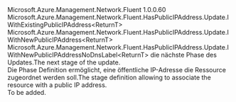 <Type Name="IWithPublicIPAddress&lt;ReturnT&gt;" FullName="Microsoft.Azure.Management.Network.Fluent.HasPublicIPAddress.Update.IWithPublicIPAddress&lt;ReturnT&gt;">
  <TypeSignature Language="C#" Value="public interface IWithPublicIPAddress&lt;ReturnT&gt; : Microsoft.Azure.Management.Network.Fluent.HasPublicIPAddress.Update.IWithExistingPublicIPAddress&lt;ReturnT&gt;, Microsoft.Azure.Management.Network.Fluent.HasPublicIPAddress.Update.IWithNewPublicIPAddress&lt;ReturnT&gt;, Microsoft.Azure.Management.Network.Fluent.HasPublicIPAddress.Update.IWithNewPublicIPAddressNoDnsLabel&lt;ReturnT&gt;" />
  <TypeSignature Language="ILAsm" Value=".class public interface auto ansi abstract IWithPublicIPAddress`1&lt;ReturnT&gt; implements class Microsoft.Azure.Management.Network.Fluent.HasPublicIPAddress.Update.IWithExistingPublicIPAddress`1&lt;!ReturnT&gt;, class Microsoft.Azure.Management.Network.Fluent.HasPublicIPAddress.Update.IWithNewPublicIPAddress`1&lt;!ReturnT&gt;, class Microsoft.Azure.Management.Network.Fluent.HasPublicIPAddress.Update.IWithNewPublicIPAddressNoDnsLabel`1&lt;!ReturnT&gt;" />
  <TypeSignature Language="DocId" Value="T:Microsoft.Azure.Management.Network.Fluent.HasPublicIPAddress.Update.IWithPublicIPAddress`1" />
  <TypeSignature Language="VB.NET" Value="Public Interface IWithPublicIPAddress(Of ReturnT)&#xA;Implements IWithExistingPublicIPAddress(Of ReturnT), IWithNewPublicIPAddress(Of ReturnT), IWithNewPublicIPAddressNoDnsLabel(Of ReturnT)" />
  <TypeSignature Language="F#" Value="type IWithPublicIPAddress&lt;'ReturnT&gt; = interface&#xA;    interface IWithExistingPublicIPAddress&lt;'ReturnT&gt;&#xA;    interface IWithNewPublicIPAddress&lt;'ReturnT&gt;&#xA;    interface IWithNewPublicIPAddressNoDnsLabel&lt;'ReturnT&gt;" />
  <AssemblyInfo>
    <AssemblyName>Microsoft.Azure.Management.Network.Fluent</AssemblyName>
    <AssemblyVersion>1.0.0.60</AssemblyVersion>
  </AssemblyInfo>
  <TypeParameters>
    <TypeParameter Name="ReturnT" />
  </TypeParameters>
  <Interfaces>
    <Interface>
      <InterfaceName>Microsoft.Azure.Management.Network.Fluent.HasPublicIPAddress.Update.IWithExistingPublicIPAddress&lt;ReturnT&gt;</InterfaceName>
    </Interface>
    <Interface>
      <InterfaceName>Microsoft.Azure.Management.Network.Fluent.HasPublicIPAddress.Update.IWithNewPublicIPAddress&lt;ReturnT&gt;</InterfaceName>
    </Interface>
    <Interface>
      <InterfaceName>Microsoft.Azure.Management.Network.Fluent.HasPublicIPAddress.Update.IWithNewPublicIPAddressNoDnsLabel&lt;ReturnT&gt;</InterfaceName>
    </Interface>
  </Interfaces>
  <Docs>
    <typeparam name="ReturnT"><span data-ttu-id="976a0-101">die nächste Phase des Updates.</span><span class="sxs-lookup"><span data-stu-id="976a0-101">The next stage of the update.</span></span></typeparam>
    <summary>
            <span data-ttu-id="976a0-102">Die Phase Definition ermöglicht, eine öffentliche IP-Adresse die Ressource zugeordnet werden soll.</span><span class="sxs-lookup"><span data-stu-id="976a0-102">The stage definition allowing to associate the resource with a public IP address.</span></span>
            </summary>
    <remarks>To be added.</remarks>
  </Docs>
  <Members />
</Type>